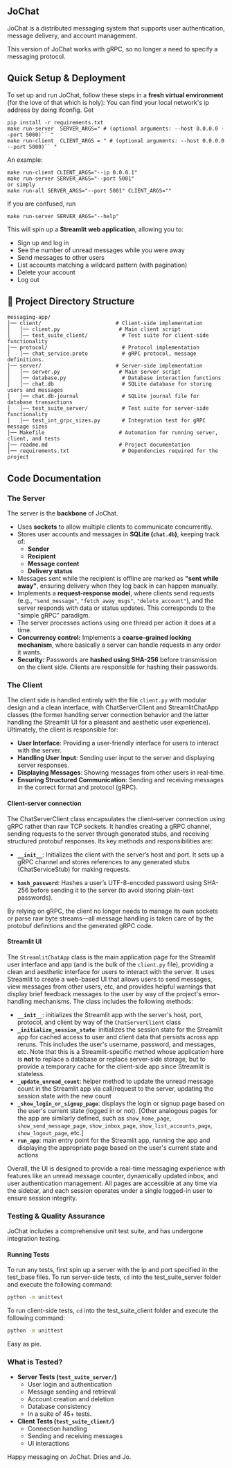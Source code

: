 ## JoChat  
JoChat is a distributed messaging system that supports user authentication, message delivery, and account management.

This version of JoChat works with gRPC, so no longer a need to specify a messaging protocol.

## Quick Setup & Deployment  
To set up and run JoChat, follow these steps in a **fresh virtual environment** (for the love of that which is holy):
You can find your local network's ip address by doing ifconfig. Get
```
pip install -r requirements.txt
make run-server  SERVER_ARGS=" # (optional arguments: --host 0.0.0.0 --port 5000)`` "
make run-client  CLIENT_ARGS = " # (optional arguments: --host 0.0.0.0 --port 5000)`` " 
```

An example:
```
make run-client CLIENT_ARGS="--ip 0.0.0.1"
make run-server SERVER_ARGS="--port 5001"
or simply
make run-all SERVER_ARGS="--port 5001" CLIENT_ARGS=""
```

If you are confused, run
```
make run-server SERVER_ARGS="--help"
```

This will spin up a **Streamlit web application**, allowing you to:  
- Sign up and log in  
- See the number of unread messages while you were away  
- Send messages to other users  
- List accounts matching a wildcard pattern (with pagination)  
- Delete your account  
- Log out  

## 📂 Project Directory Structure 
``` 
messaging-app/
│── client/                        # Client-side implementation
│   │── client.py                   # Main client script
│   │── test_suite_client/           # Test suite for client-side functionality
│── protocol/                        # Protocol implementation
│   │── chat_service.proto           # gRPC protocol, message definitions.
│── server/                        # Server-side implementation
│   │── server.py                   # Main server script
│   │── database.py                  # Database interaction functions
│   │── chat.db                      # SQLite database for storing users and messages
│   │── chat.db-journal              # SQLite journal file for database transactions
│   │── test_suite_server/           # Test suite for server-side functionality
│   │── test_int_grpc_sizes.py       # Integration test for gRPC message sizes
│── Makefile                        # Automation for running server, client, and tests
│── readme.md                       # Project documentation
│── requirements.txt                 # Dependencies required for the project
```

## Code Documentation

### The Server
The server is the **backbone** of JoChat.

- Uses **sockets** to allow multiple clients to communicate concurrently.
- Stores user accounts and messages in **SQLite (`chat.db`)**, keeping track of:
  - **Sender**
  - **Recipient**
  - **Message content**
  - **Delivery status**
- Messages sent while the recipient is offline are marked as **"sent while away"**, ensuring delivery when they log back in can happen manually.
- Implements a **request-response model**, where clients send requests (e.g., `"send_message"`, `"fetch_away_msgs"`, `"delete_account"`), and the server responds with data or status updates. This corresponds to the "simple gRPC" paradigm.
- The server processes actions using one thread per action it does at a time.
- **Concurrency control:** Implements a **coarse-grained locking mechanism**, where basically a server can handle requests in any order it wants.
- **Security:** Passwords are **hashed using SHA-256** before transmission on the client side. Clients are responsible for hashing their passwords.
### The Client 

The client side is handled entirely with the file `client.py` with modular design and a clean interface, with ChatServerClient and StreamlitChatApp classes (the former handling server connection behavior and the latter handling the Streamlit UI for a pleasant and aesthetic user experience).  Ultimately, the client is responsible for:

- **User Interface**: Providing a user-friendly interface for users to interact with the server.
- **Handling User Input**: Sending user input to the server and displaying server responses.
- **Displaying Messages**: Showing messages from other users in real-time.
- **Ensuring Structured Communication**: Sending and receiving messages in the correct format and protocol (gRPC).

#### Client-server connection
The ChatServerClient class encapsulates the client–server connection using gRPC rather than raw TCP sockets. It handles creating a gRPC channel, sending requests to the server through generated stubs, and receiving structured protobuf responses. Its key methods and responsibilities are:


- **`__init__`**: Initializes the client with the server’s host and port. It sets up a gRPC channel and stores references to any generated stubs (ChatServiceStub) for making requests.

- **`hash_password`**: Hashes a user’s UTF-8-encoded password using SHA-256 before sending it to the server (to avoid storing plain-text passwords).

By relying on gRPC, the client no longer needs to manage its own sockets or parse raw byte streams—all message handling is taken care of by the protobuf definitions and the generated gRPC code.

#### Streamlit UI

The `StreamlitChatApp` class is the main application page for the Streamlit user interface and app (and is the bulk of the `client.py` file), providing a clean and aesthetic interface for users to interact with the server. It uses Streamlit to create a web-based UI that allows users to send messages, view messages from other users, etc, and provides helpful warnings that display brief feedback messages to the user by way of the project's error-handling mechanisms. The class includes the following methods:

- **`__init__`**: initializes the Streamlit app with the server's host, port, protocol, and client by way of the `ChatServerClient` class
- **`_initialize_session_state`**: initializes the session state for the Streamlit app for cached access to user and client data that persists across app reruns. This includes the user's username, password, and messages, etc. Note that this is a Streamlit-specific method whose application here is **not** to replace a database or replace server-side storage, but to provide a temporary cache for the client-side app since Streamlit is stateless.
- **`_update_unread_count`**: helper method to update the unread message count in the Streamlit app via call/request to the server, updating the session state with the new count
- **`_show_login_or_signup_page`**: displays the login or signup page based on the user's current state (logged in or not).
[Other analogous pages for the app are similarly defined, such as `show_home_page`, `show_send_message_page`, `show_inbox_page`, `show_list_accounts_page`, `show_logout_page`, etc.]
- **`run_app`**: main entry point for the Streamlit app, running the app and displaying the appropriate page based on the user's current state and actions

Overall, the UI is designed to provide a real-time messaging experience with features like an unread message counter, dynamically updated inbox, and user authentication management. All pages are accessible at any time via the sidebar, and each session operates under a single logged-in user to ensure session integrity.

### Testing & Quality Assurance 
JoChat includes a comprehensive unit test suite, and has undergone integration testing. 

#### Running Tests  
To run any tests, first spin up a server with the ip and port specified in the test_base files.
To run server-side tests, `cd` into the test_suite_server folder and execute the following command:  
```bash
python -m unittest
```
To run client-side tests, `cd` into the test_suite_client folder and execute the following command:  
```bash
python -m unittest
```

Easy as pie.

### What is Tested?  

- **Server Tests (`test_suite_server/`)**
  - User login and authentication
  - Message sending and retrieval
  - Account creation and deletion
  - Database consistency
  - In a suite of 45+ tests.
- **Client Tests (`test_suite_client/`)**
  - Connection handling  
  - Sending and receiving messages  
  - UI interactions

Happy messaging on JoChat.
Dries and Jo.
```